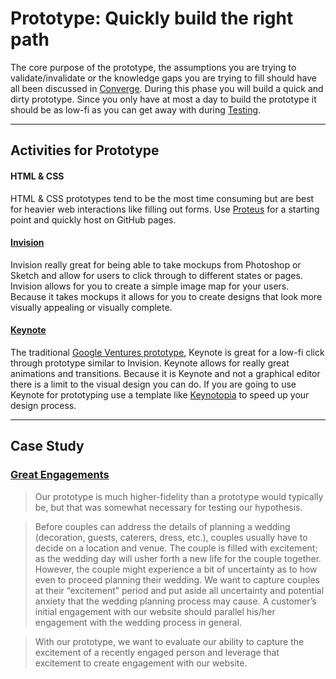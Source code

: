 # Prototype: Quickly build the right path

The core purpose of the prototype, the assumptions you are trying to
validate/invalidate or the knowledge gaps you are trying to fill should have all
been discussed in [Converge](../3-Converge). During this phase you will build a
quick and dirty prototype. Since you only have at most a day to build the
prototype it should be as low-fi as you can get away with during [Testing](../5-Test).

---

## Activities for Prototype

#### HTML & CSS

HTML & CSS prototypes tend to be the most time consuming but are best for
heavier web interactions like filling out forms.
Use [Proteus](https://github.com/thoughtbot/proteus)
for a starting point and quickly host on GitHub pages.

#### [Invision](http://www.invisionapp.com/)

Invision really great for being able to take mockups from Photoshop or Sketch and
allow for users to click through to different states or pages. Invision allows
for you to create a simple image map for your users. Because it takes mockups it
allows for you to create designs that look more visually appealing or visually
complete.

#### [Keynote](https://www.apple.com/mac/keynote/)

The traditional [Google Ventures
prototype](http://www.gv.com/lib/the-product-design-sprint-prototypeday4),
Keynote is great for a low-fi click through prototype similar to Invision.
Keynote allows for really great animations and transitions.
Because it is Keynote and not a graphical editor there is a
limit to the visual design you can do.
If you are going to use Keynote for prototyping use a
template like [Keynotopia](http://keynotopia.com/)
to speed up your design process.

---

## Case Study

### [Great Engagements](http://greatengagements.herokuapp.com/)

> Our prototype is much higher-fidelity than a prototype would typically be, but
> that was somewhat necessary for testing our hypothesis.

> Before couples can address the details of planning a wedding
(decoration, guests, caterers, dress, etc.), couples usually have to decide on a
location and venue. The couple is filled with excitement; as the wedding day
will usher forth a new life for the couple together. However, the couple might
experience a bit of uncertainty as to how even to proceed planning their
wedding. We want to capture couples at their “excitement” period and put aside
all uncertainty and potential anxiety that the wedding planning process may
cause. A customer’s initial engagement with our website should parallel his/her
engagement with the wedding process in general.

> With our prototype, we want to evaluate our ability to capture the excitement of
a recently engaged person and leverage that excitement to create engagement with
our website.
